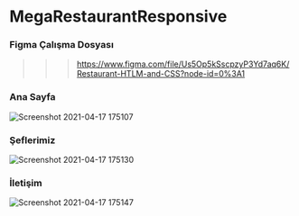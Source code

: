 # MegaRestaurantResponsive

### Figma Çalışma Dosyası
>>> https://www.figma.com/file/Us5Op5kSscpzyP3Yd7aq6K/Restaurant-HTLM-and-CSS?node-id=0%3A1


### Ana Sayfa
![Screenshot 2021-04-17 175107](https://user-images.githubusercontent.com/47065244/115117191-03ad2b00-9fa6-11eb-9009-bc8dca973ed6.png)
### Şeflerimiz
![Screenshot 2021-04-17 175130](https://user-images.githubusercontent.com/47065244/115117189-027bfe00-9fa6-11eb-833f-b7c69686c5b4.png)
### İletişim
![Screenshot 2021-04-17 175147](https://user-images.githubusercontent.com/47065244/115117190-03ad2b00-9fa6-11eb-8192-d4f398a14697.png)


